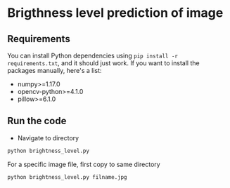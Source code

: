 
# Brigthness level prediction of image


## Requirements

You can install Python dependencies using `pip install -r requirements.txt`,
and it should just work. If you want to install the packages manually, here's a
list:

- numpy>=1.17.0
- opencv-python>=4.1.0
- pillow>=6.1.0

## Run the code 
- Navigate to directory
```bash
python brightness_level.py
```
For a specific image file, first copy to same directory
```bash
python brightness_level.py filname.jpg
```